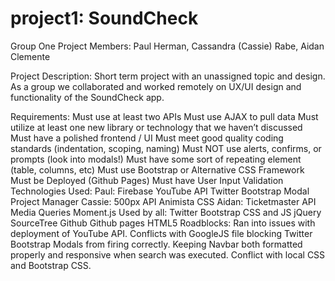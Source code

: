 # project1: SoundCheck
Group One Project Members:
Paul Herman, Cassandra (Cassie) Rabe, Aidan Clemente

Project Description: 
	Short term project with an unassigned topic and design. As a group we collaborated and worked remotely on UX/UI design and functionality of the SoundCheck app.

Requirements:
	Must use at least two APIs
	Must use AJAX to pull data
	Must utilize at least one new library or technology that we haven’t discussed
	Must have a polished frontend / UI 
	Must meet good quality coding standards (indentation, scoping, naming)
	Must NOT use alerts, confirms, or prompts (look into modals!)
	Must have some sort of repeating element (table, columns, etc)
	Must use Bootstrap or Alternative CSS Framework
	Must be Deployed (Github Pages)
	Must have User Input Validation 
Technologies Used:
Paul:
	Firebase
	YouTube API
	Twitter Bootstrap Modal
	Project Manager
Cassie:
	500px API
	Animista CSS
Aidan:
	Ticketmaster API
	Media Queries
	Moment.js
Used by all:
	Twitter Bootstrap CSS and JS
	jQuery
	SourceTree
	Github
	Github pages
	HTML5
Roadblocks:
	Ran into issues with deployment of YouTube API. Conflicts with GoogleJS file blocking Twitter Bootstrap Modals from firing correctly. Keeping Navbar both formatted properly and responsive when search was executed. Conflict with local CSS and Bootstrap CSS. 

